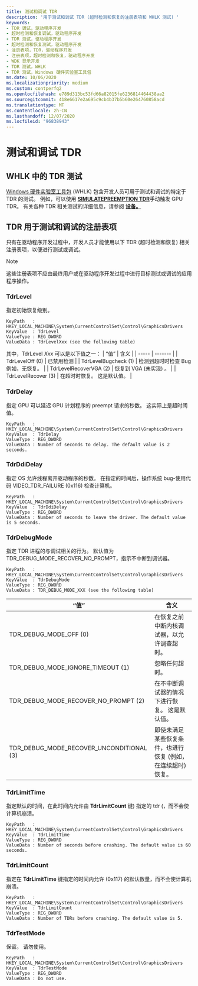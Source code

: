 ```yaml
---
title: 测试和调试 TDR
description: '用于测试和调试 TDR (超时检测和恢复的注册表项和 WHLK 测试) '
keywords:
- TDR 调试，驱动程序开发
- 超时检测和恢复调试，驱动程序开发
- TDR 测试，驱动程序开发
- 超时检测和恢复测试，驱动程序开发
- 注册表项，TDR，驱动程序开发
- 注册表项，超时检测和恢复，驱动程序开发
- WDK 显示开发
- TDR 测试，WHLK
- TDR 测试，Windows 硬件实验室工具包
ms.date: 10/06/2020
ms.localizationpriority: medium
ms.custom: contperfq2
ms.openlocfilehash: e789d313bc53fd66a82015fe6236814464438aa2
ms.sourcegitcommit: 418e6617e2a695c9cb4b37b5b60e264760858acd
ms.translationtype: MT
ms.contentlocale: zh-CN
ms.lasthandoff: 12/07/2020
ms.locfileid: "96838943"
---
```

# <a name="testing-and-debugging-tdr"></a>测试和调试 TDR

## <a name="tdr-tests-in-whlk"></a>WHLK 中的 TDR 测试

[Windows 硬件实验室工具包](/windows-hardware/test/hlk/) (WHLK) 包含开发人员可用于测试和调试的特定于 TDR 的测试。 例如，可以使用 [**SIMULATEPREEMPTION TDR**](/windows-hardware/test/hlk/testref/86be5032-cfcd-4ee5-a515-0e3ebc0cb6f4)手动触发 GPU TDR。 有关各种 TDR 相关测试的详细信息，请参阅 [**设备。**](/windows-hardware/test/hlk/testref/device-graphics)

## <a name="tdr-registry-keys-for-testing-and-debugging"></a>TDR 用于测试和调试的注册表项

只有在驱动程序开发过程中，开发人员才能使用以下 TDR (超时检测和恢复) 相关注册表项，以便进行测试或调试。

> [!NOTE]
> 这些注册表项不应由最终用户或在驱动程序开发过程中进行目标测试或调试的应用程序操作。

### <a name="tdrlevel"></a>TdrLevel

指定初始恢复级别。

```registry
KeyPath   : HKEY_LOCAL_MACHINE\System\CurrentControlSet\Control\GraphicsDrivers
KeyValue  : TdrLevel
ValueType : REG_DWORD
ValueData : TdrLevelXxx (see the following table)
```

其中，TdrLevel *Xxx* 可以是以下值之一：
| “值” | 含义 |
| ----- | ------- |
| TdrLevelOff (0)  | 已禁用检测 |
| TdrLevelBugcheck (1)  | 检测到超时时检查 Bug例如，无恢复。 |
| TdrLevelRecoverVGA (2)  | 恢复到 VGA (未实现) 。 |
| TdrLevelRecover (3)  | 在超时时恢复。 这是默认值。 |

### <a name="tdrdelay"></a>TdrDelay

指定 GPU 可以延迟 GPU 计划程序的 preempt 请求的秒数。 这实际上是超时阈值。

```registry
KeyPath   : HKEY_LOCAL_MACHINE\System\CurrentControlSet\Control\GraphicsDrivers
KeyValue  : TdrDelay
ValueType : REG_DWORD
ValueData : Number of seconds to delay. The default value is 2 seconds.
```

### <a name="tdrddidelay"></a>TdrDdiDelay

指定 OS 允许线程离开驱动程序的秒数。 在指定的时间后，操作系统 bug-使用代码 VIDEO_TDR_FAILURE (0x116) 检查计算机。

```registry
KeyPath   : HKEY_LOCAL_MACHINE\System\CurrentControlSet\Control\GraphicsDrivers
KeyValue  : TdrDdiDelay
ValueType : REG_DWORD
ValueData : Number of seconds to leave the driver. The default value is 5 seconds.
```

### <a name="tdrdebugmode"></a>TdrDebugMode

指定 TDR 进程的与调试相关的行为。 默认值为 TDR_DEBUG_MODE_RECOVER_NO_PROMPT，指示不中断到调试器。

```registry
KeyPath   : HKEY_LOCAL_MACHINE\System\CurrentControlSet\Control\GraphicsDrivers
KeyValue  : TdrDebugMode
ValueType : REG_DWORD
ValueData : TDR_DEBUG_MODE_XXX (see the following table)
```

| “值” | 含义 |
| ----- | ------- |
| TDR_DEBUG_MODE_OFF (0)  | 在恢复之前中断内核调试器，以允许调查超时。 |
| TDR_DEBUG_MODE_IGNORE_TIMEOUT (1)  | 忽略任何超时。 |
| TDR_DEBUG_MODE_RECOVER_NO_PROMPT (2)  | 在不中断调试器的情况下进行恢复。 这是默认值。 |
| TDR_DEBUG_MODE_RECOVER_UNCONDITIONAL (3)  | 即使未满足某些恢复条件，也进行恢复 (例如，在连续超时) 恢复。 |

### <a name="tdrlimittime"></a>TdrLimitTime

指定默认的时间，在此时间内允许由 **TdrLimitCount** 键) 指定的 tdr (，而不会使计算机崩溃。

```registry
KeyPath   : HKEY_LOCAL_MACHINE\System\CurrentControlSet\Control\GraphicsDrivers
KeyValue  : TdrLimitTime
ValueType : REG_DWORD
ValueData : Number of seconds before crashing. The default value is 60 seconds.
```

### <a name="tdrlimitcount"></a>TdrLimitCount

指定在 **TdrLimitTime** 键指定的时间内允许 (0x117) 的默认数量，而不会使计算机崩溃。

```registry
KeyPath   : HKEY_LOCAL_MACHINE\System\CurrentControlSet\Control\GraphicsDrivers
KeyValue  : TdrLimitCount
ValueType : REG_DWORD
ValueData : Number of TDRs before crashing. The default value is 5.
```

### <a name="tdrtestmode"></a>TdrTestMode

保留。 请勿使用。

```registry
KeyPath   : HKEY_LOCAL_MACHINE\System\CurrentControlSet\Control\GraphicsDrivers
KeyValue  : TdrTestMode
ValueType : REG_DWORD
ValueData : Do not use.
```

